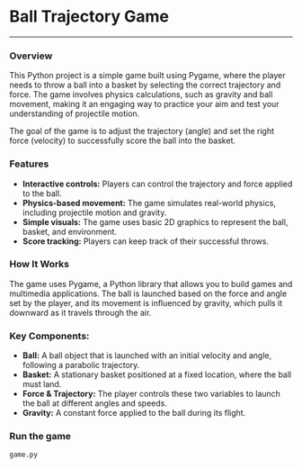 # Ball Trajectory Game
---
### Overview

This Python project is a simple game built using Pygame, where the player needs to throw a ball into a basket by selecting the correct trajectory and force. The game involves physics calculations, such as gravity and ball movement, making it an engaging way to practice your aim and test your understanding of projectile motion.

The goal of the game is to adjust the trajectory (angle) and set the right force (velocity) to successfully score the ball into the basket.

### Features

- **Interactive controls:** Players can control the trajectory and force applied to the ball.
- **Physics-based movement:** The game simulates real-world physics, including projectile motion and gravity.
- **Simple visuals:** The game uses basic 2D graphics to represent the ball, basket, and environment.
- **Score tracking:** Players can keep track of their successful throws.

### How It Works

The game uses Pygame, a Python library that allows you to build games and multimedia applications. The ball is launched based on the force and angle set by the player, and its movement is influenced by gravity, which pulls it downward as it travels through the air.

### Key Components:
- **Ball:** A ball object that is launched with an initial velocity and angle, following a parabolic trajectory.
- **Basket:** A stationary basket positioned at a fixed location, where the ball must land.
- **Force & Trajectory:** The player controls these two variables to launch the ball at different angles and speeds.
- **Gravity:** A constant force applied to the ball during its flight.

### Run the game
``` game.py ```
